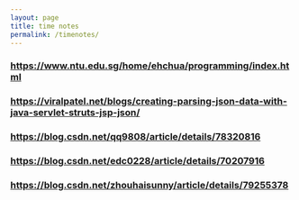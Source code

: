 ```yaml
---
layout: page
title: time notes
permalink: /timenotes/
---
```


### https://www.ntu.edu.sg/home/ehchua/programming/index.html
### https://viralpatel.net/blogs/creating-parsing-json-data-with-java-servlet-struts-jsp-json/
### https://blog.csdn.net/qq9808/article/details/78320816
### https://blog.csdn.net/edc0228/article/details/70207916
### https://blog.csdn.net/zhouhaisunny/article/details/79255378
